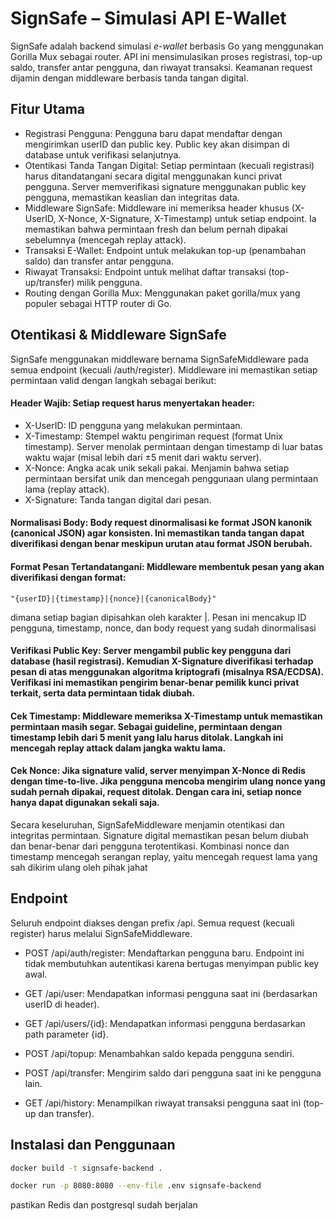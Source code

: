 # SignSafe – Simulasi API E-Wallet


SignSafe adalah backend simulasi *e-wallet* berbasis Go yang menggunakan Gorilla Mux sebagai router. API ini mensimulasikan proses registrasi, top-up saldo, transfer antar pengguna, dan riwayat transaksi. Keamanan request dijamin dengan middleware berbasis tanda tangan digital.

## Fitur Utama

- Registrasi Pengguna: Pengguna baru dapat mendaftar dengan mengirimkan userID dan public key. Public key akan disimpan di database untuk verifikasi selanjutnya.
- Otentikasi Tanda Tangan Digital: Setiap permintaan (kecuali registrasi) harus ditandatangani secara digital menggunakan kunci privat pengguna. Server memverifikasi signature menggunakan public key pengguna, memastikan keaslian dan integritas data.
- Middleware SignSafe: Middleware ini memeriksa header khusus (X-UserID, X-Nonce, X-Signature, X-Timestamp) untuk setiap endpoint. Ia memastikan bahwa permintaan fresh dan belum pernah dipakai sebelumnya (mencegah replay attack).
- Transaksi E-Wallet: Endpoint untuk melakukan top-up (penambahan saldo) dan transfer antar pengguna.
- Riwayat Transaksi: Endpoint untuk melihat daftar transaksi (top-up/transfer) milik pengguna.
- Routing dengan Gorilla Mux: Menggunakan paket gorilla/mux yang populer sebagai HTTP router di Go.

## Otentikasi & Middleware SignSafe

SignSafe menggunakan middleware bernama SignSafeMiddleware pada semua endpoint (kecuali /auth/register). Middleware ini memastikan setiap permintaan valid dengan langkah sebagai berikut:

#### Header Wajib: Setiap request harus menyertakan header:

- X-UserID: ID pengguna yang melakukan permintaan.
- X-Timestamp: Stempel waktu pengiriman request (format Unix timestamp). Server menolak permintaan dengan timestamp di luar batas waktu wajar (misal lebih dari ±5 menit dari waktu server).
- X-Nonce: Angka acak unik sekali pakai. Menjamin bahwa setiap permintaan bersifat unik dan mencegah penggunaan ulang permintaan lama (replay attack).
- X-Signature: Tanda tangan digital dari pesan.

#### Normalisasi Body: Body request dinormalisasi ke format JSON kanonik (canonical JSON) agar konsisten. Ini memastikan tanda tangan dapat diverifikasi dengan benar meskipun urutan atau format JSON berubah.

#### Format Pesan Tertandatangani: Middleware membentuk pesan yang akan diverifikasi dengan format:

```
"{userID}|{timestamp}|{nonce}|{canonicalBody}"
```

dimana setiap bagian dipisahkan oleh karakter |. Pesan ini mencakup ID pengguna, timestamp, nonce, dan body request yang sudah dinormalisasi

#### Verifikasi Public Key: Server mengambil public key pengguna dari database (hasil registrasi). Kemudian X-Signature diverifikasi terhadap pesan di atas menggunakan algoritma kriptografi (misalnya RSA/ECDSA). Verifikasi ini memastikan pengirim benar-benar pemilik kunci privat terkait, serta data permintaan tidak diubah.

#### Cek Timestamp: Middleware memeriksa X-Timestamp untuk memastikan permintaan masih segar. Sebagai guideline, permintaan dengan timestamp lebih dari 5 menit yang lalu harus ditolak. Langkah ini mencegah replay attack dalam jangka waktu lama.

#### Cek Nonce: Jika signature valid, server menyimpan X-Nonce di Redis dengan time-to-live. Jika pengguna mencoba mengirim ulang nonce yang sudah pernah dipakai, request ditolak. Dengan cara ini, setiap nonce hanya dapat digunakan sekali saja.

Secara keseluruhan, SignSafeMiddleware menjamin otentikasi dan integritas permintaan. Signature digital memastikan pesan belum diubah dan benar-benar dari pengguna terotentikasi. Kombinasi nonce dan timestamp mencegah serangan replay, yaitu mencegah request lama yang sah dikirim ulang oleh pihak jahat

## Endpoint

Seluruh endpoint diakses dengan prefix /api. Semua request (kecuali register) harus melalui SignSafeMiddleware.

- POST /api/auth/register: Mendaftarkan pengguna baru. Endpoint ini tidak membutuhkan autentikasi karena bertugas menyimpan public key awal.

- GET /api/user: Mendapatkan informasi pengguna saat ini (berdasarkan userID di header).

- GET /api/users/{id}: Mendapatkan informasi pengguna berdasarkan path parameter {id}.

- POST /api/topup: Menambahkan saldo kepada pengguna sendiri.

- POST /api/transfer: Mengirim saldo dari pengguna saat ini ke pengguna lain.

- GET /api/history: Menampilkan riwayat transaksi pengguna saat ini (top-up dan transfer).

## Instalasi dan Penggunaan

```bash
docker build -t signsafe-backend .

docker run -p 8080:8080 --env-file .env signsafe-backend
```

pastikan Redis dan postgresql sudah berjalan
